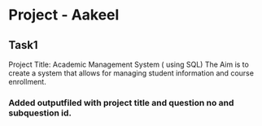 # Project - Aakeel
## Task1
Project Title: Academic Management System ( using SQL)
The Aim is to create a system that allows for managing student information and course enrollment. 
### Added outputfiled with project title and question no and subquestion id.

